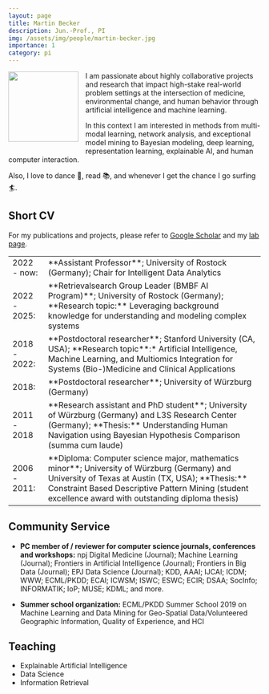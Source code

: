 ```yaml
---
layout: page
title: Martin Becker
description: Jun.-Prof., PI
img: /assets/img/people/martin-becker.jpg
importance: 1
category: pi
---
```


<img src="{{ page.img }}" style="float: left; width: 10em; padding-right: 1em; padding-bottom: 1em"/>


I am passionate about highly collaborative projects and research that impact high-stake real-world problem settings at the intersection of medicine, environmental change, and human behavior through artificial intelligence and machine learning.

In this context I am interested in methods from multi-modal learning, network analysis, and exceptional model mining to Bayesian modeling, deep learning, representation learning, explainable AI, and human computer interaction.

Also, I love to dance 💃, read 📚, and whenever I get the chance I go surfing 🏄.

## Short CV

For my publications and projects, please refer to [Google Scholar](https://scholar.google.com/citations?user=n99pDOAAAAAJ&hl=en) and my [lab page](/).

<table>
    <tr>
        <td>2022 - now:</td>
        <td>**Assistant Professor**; University of Rostock (Germany); Chair for Intelligent Data Analytics</td>
    </tr>
    <tr>
    <td>2022 - 2025: </td>
    <td>**Retrievalsearch Group Leader (BMBF AI Program)**; University of Rostock (Germany); **Research topic:** Leveraging background knowledge for understanding and modeling complex systems</td>
    </tr>
    <tr>
        <td>2018 - 2022:</td>
        <td> **Postdoctoral researcher**; Stanford University (CA, USA); **Research topic**:* Artificial Intelligence, Machine Learning, and Multiomics Integration for Systems (Bio-)Medicine and Clinical Applications</td>
    </tr>
    <tr>
        <td>2018:</td>
        <td> **Postdoctoral researcher**; University of Würzburg (Germany)</td>
    </tr>
    <tr>
        <td>2011 - 2018</td>
        <td>**Research assistant and PhD student**; University of Würzburg (Germany) and L3S Research Center (Germany); **Thesis:** Understanding Human Navigation using Bayesian Hypothesis Comparison (summa cum laude)</td>
    </tr>
    <tr>
        <td>2006 - 2011:</td>
        <td>**Diploma: Computer science major, mathematics minor**; University of Würzburg (Germany) and University of Texas at Austin (TX, USA); **Thesis:** Constraint Based Descriptive Pattern Mining (student excellence award with outstanding diploma thesis)</td>
    </tr>
</table>

## Community Service

* **PC member of / reviewer for computer science journals, conferences and workshops:** 
npj Digital Medicine (Journal);
Machine Learning (Journal);
Frontiers in Artificial Intelligence (Journal);
Frontiers in Big Data (Journal);
EPJ Data Science (Journal);
KDD,
AAAI;
IJCAI;
ICDM; <!-- sub -->
WWW; <!-- sub -->
ECML/PKDD;
ECAI;
ICWSM;
ISWC; <!-- sub -->
ESWC;
ECIR;  <!-- sub -->
DSAA;  <!-- sub -->
SocInfo;
INFORMATIK;
IoP;
MUSE;
KDML; and more.

* **Summer school organization:** ECML/PKDD Summer School 2019 on Machine Learning and Data Mining for Geo-Spatial Data/Volunteered Geographic Information, Quality of Experience, and HCI

## Teaching

* Explainable Artificial Intelligence
* Data Science
* Information Retrieval

